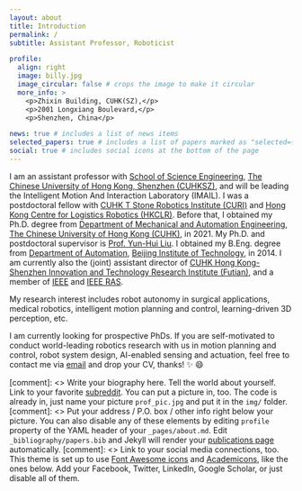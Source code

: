 ```yaml
---
layout: about
title: Introduction
permalink: /
subtitle: Assistant Professor, Roboticist

profile:
  align: right
  image: billy.jpg
  image_circular: false # crops the image to make it circular
  more_info: >
    <p>Zhixin Building, CUHK(SZ),</p>
    <p>2001 Longxiang Boulevard,</p>
    <p>Shenzhen, China</p>

news: true # includes a list of news items
selected_papers: true # includes a list of papers marked as "selected={true}"
social: true # includes social icons at the bottom of the page
---
```


I am an assistant professor with [School of Science Engineering](https://sse.cuhk.edu.cn/en), [The Chinese University of Hong Kong, Shenzhen (CUHKSZ)](https://www.cuhk.edu.cn/en), and will be leading the Intelligent Motion And Interaction Laboratory (IMAIL). I was a postdoctoral fellow with [CUHK T Stone Robotics Institute (CURI)](https://www.cuhk.edu.hk/ri/) and [Hong Kong Centre for Logistics Robotics (HKCLR)](https://www.hkclr.hk/). Before that, I obtained my Ph.D. degree from [Department of Mechanical and Automation Engineering](https://www4.mae.cuhk.edu.hk/#), [The Chinese University of Hong Kong (CUHK)](https://www.cuhk.edu.hk/english/index.html), in 2021. My Ph.D. and postdoctoral supervisor is [Prof. Yun-Hui Liu](https://www4.mae.cuhk.edu.hk/peoples/liu-yun-hui/). I obtained my B.Eng. degree from [Department of Automation](https://english.bit.edu.cn/2023-10/25/c_933762.htm), [Beijing Institute of Technology](https://english.bit.edu.cn/), in 2014. I am currently also the (joint) assistant director of [CUHK Hong Kong-Shenzhen Innovation and Technology Research Institute (Futian)](https://cufitri.cn/), and a member of [IEEE](https://www.ieee.org/) and [IEEE RAS](https://www.ieee-ras.org/).

My research interest includes robot autonomy in surgical applications, medical robotics, intelligent motion planning and control, learning-driven 3D perception, etc.

I am currently looking for prospective PhDs. If you are self-motivated to conduct world-leading robotics research with us in motion planning and control, robot system design, AI-enabled sensing and actuation, feel free to contact me via [email](mailto:fxzhong@cuhk.edu.cn) and drop your CV, thanks! :sparkles: :smile:

[comment]: <> Write your biography here. Tell the world about yourself. Link to your favorite [subreddit](http://reddit.com). You can put a picture in, too. The code is already in, just name your picture `prof_pic.jpg` and put it in the `img/` folder.
[comment]: <>  Put your address / P.O. box / other info right below your picture. You can also disable any of these elements by editing `profile` property of the YAML header of your `_pages/about.md`. Edit `_bibliography/papers.bib` and Jekyll will render your [publications page](/al-folio/publications/) automatically.
[comment]: <>  Link to your social media connections, too. This theme is set up to use [Font Awesome icons](https://fontawesome.com/) and [Academicons](https://jpswalsh.github.io/academicons/), like the ones below. Add your Facebook, Twitter, LinkedIn, Google Scholar, or just disable all of them.
